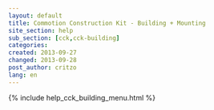 ```yaml
---
layout: default
title: Commotion Construction Kit - Building + Mounting
site_section: help
sub_section: [cck,cck-building]
categories: 
created: 2013-09-27
changed: 2013-09-28
post_author: critzo
lang: en
---
```

<div class="cck-section-page">
{% include help_cck_building_menu.html %}
</div>
 

